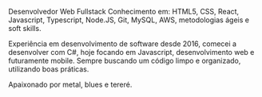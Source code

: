 Desenvolvedor Web Fullstack
Conhecimento em: HTML5, CSS, React, Javascript, Typescript, Node.JS, Git, MySQL, AWS, metodologias ágeis e soft skills.

Experiência em desenvolvimento de software desde 2016, comecei a desenvolver com C#, hoje focando em Javascript, desenvolvimento web e futuramente mobile. Sempre buscando um código limpo e organizado, utilizando boas práticas.

Apaixonado por metal, blues e tereré.
